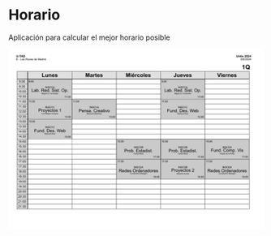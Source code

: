 # Horario

Aplicación para calcular el mejor horario posible

![Horario de ejemplo](./assets/ejemplo.png)
